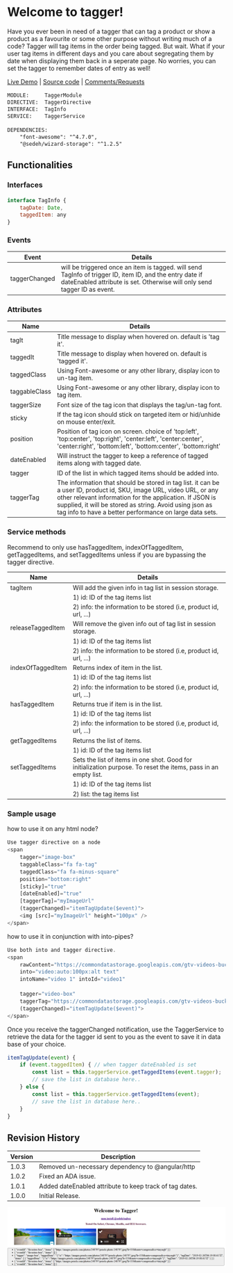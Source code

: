 # Welcome to tagger!

Have you ever been in need of a tagger that can tag a product or show a product as a favourite or some other purpose without writing much of a code? Tagger will tag items in the order being tagged. But wait. What if your user tag items in different days and you care about segregating them by date when displaying them back in a seperate page. No worries, you can set the tagger to remember dates of entry as well!

[Live Demo](https://tagger.stackblitz.io) | [Source code](https://github.com/msalehisedeh/tagger/tree/master/src/app) | [Comments/Requests](https://github.com/msalehisedeh/tagger/issues)

```
MODULE:     TaggerModule
DIRECTIVE:  TaggerDirective
INTERFACE:  TagInfo
SERVICE:    TaggerService

DEPENDENCIES: 
	"font-awesome": "^4.7.0", 
	"@sedeh/wizard-storage": "^1.2.5"
```
## Functionalities

### Interfaces
```javascript
interface TagInfo {
    tagDate: Date,
    taggedItem: any
}
```
### Events

| Event               |Details                                                               |
|---------------------|----------------------------------------------------------------------|
|taggerChanged        |will be triggered once an item is tagged. will send TagInfo of trigger ID, item ID, and the entry date if dateEnabled attribute is set. Otherwise will only send tagger ID as event. |

### Attributes

| Name                |Details                                                               |
|---------------------|----------------------------------------------------------------------|
|tagIt                |Title message to display when hovered on. default is 'tag it'.        |
|taggedIt             |Title message to display when hovered on. default is 'tagged it'.     |
|taggedClass          |Using Font-awesome or any other library, display icon to un-tag item. |
|taggableClass        |Using Font-awesome or any other library, display icon to tag item.    |
|taggerSize           |Font size of the tag icon that displays the tag/un-tag font.          |
|sticky               |If the tag icon should stick on targeted item or hid/unhide on mouse enter/exit. |
|position             |Position of tag icon on screen. choice of 'top:left', 'top:center', 'top:right', 'center:left', 'center:center', 'center:right', 'bottom:left', 'bottom:center', 'bottom:right' |
|dateEnabled          |Will instruct the tagger to keep a reference of tagged items along with tagged date. |
|tagger               |ID of the list in which tagged items should be added into.            |
|taggerTag            |The information that should be stored in tag list. it can be a user ID, product id, SKU, image URL, video URL, or any other relevant information for the application. If JSON is supplied, it will be stored as string. Avoid using json as tag info to have a better performance on large data sets. |

### Service methods

Recommend to only use hasTaggedItem, indexOfTaggedItem, getTaggedItems, and setTaggedItems unless if you are bypassing the tagger directive.

| Name                |Details                                                               |
|---------------------|----------------------------------------------------------------------|
|tagItem              |Will add the given info in tag list in session storage.               |
|                     |1) id: ID of the tag items list                                       |
|                     |2) info: the information to be stored (i.e, product id, url, ...)     |
|releaseTaggedItem    |Will remove the given info out of tag list in session storage.        |
|                     |1) id: ID of the tag items list                                       |
|                     |2) info: the information to be stored (i.e, product id, url, ...)     |
|indexOfTaggedItem    |Returns index of item in the list.                                    |
|                     |1) id: ID of the tag items list                                       |
|                     |2) info: the information to be stored (i.e, product id, url, ...)     |
|hasTaggedItem        |Returns true if item is in the list.                                  |
|                     |1) id: ID of the tag items list                                       |
|                     |2) info: the information to be stored (i.e, product id, url, ...)     |
|getTaggedItems       |Returns the list of items.                                            |
|                     |1) id: ID of the tag items list                                       |
|setTaggedItems       |Sets the list of items in one shot. Good for initialization purpose. To reset the items, pass in an empty list.  |
|                     |1) id: ID of the tag items list                                       |
|                     |2) list: the tag items list                                           |

### Sample usage

how to use it on any html node?
```javascript
Use tagger directive on a node
<span 
    tagger="image-box" 
    taggableClass="fa fa-tag" 
    taggedClass="fa fa-minus-square" 
    position="bottom:right" 
    [sticky]="true" 
    [dateEnabled]="true" 
    [taggerTag]="myImageUrl"
	(taggerChanged)="itemTagUpdate($event)">
	<img [src]="myImageUrl" height="100px" />
</span>
```

how to use it in conjunction with into-pipes?
```javascript
Use both into and tagger directive.
<span 
    rawContent="https://commondatastorage.googleapis.com/gtv-videos-bucket/sample/ForBiggerJoyrides.mp4" 
    into="video:auto:100px:alt text"
    intoName="video 1" intoId="video1" 

    tagger="video-box"
    taggerTag="https://commondatastorage.googleapis.com/gtv-videos-bucket/sample/ForBiggerJoyrides.mp4"
    (taggerChanged)="itemTagUpdate($event)">
</span>
```

Once you receive the taggerChanged notification, use the TaggerService to retrieve the data for the tagger id sent to you as the event to save it in data base of your choice. 
```javascript
itemTagUpdate(event) {
    if (event.taggedItem) { // when tagger dateEnabled is set
        const list = this.taggerService.getTaggedItems(event.tagger);
        // save the list in database here..
    } else {
        const list = this.taggerService.getTaggedItems(event);
        // save the list in database here..
    }
}
```

## Revision History

| Version | Description                                                                                   |
|---------|-----------------------------------------------------------------------------------------------|
| 1.0.3   | Removed un-necessary dependency to @angular/http                                              |
| 1.0.2   | Fixed an ADA issue.                                                                           |
| 1.0.1   | Added dateEnabled attribute to keep track of tag dates.                                       |
| 1.0.0   | Initial Release.                                                                              |


![alt text](https://raw.githubusercontent.com/msalehisedeh/tagger/master/sample.png  "What you would see when a tagger is used")
